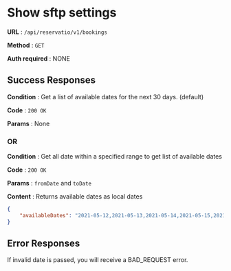 # Show sftp settings

**URL** : `/api/reservatio/v1/bookings`

**Method** : `GET`

**Auth required** : NONE

## Success Responses

**Condition** : Get a list of available dates for the next 30 days. (default)

**Code** : `200 OK`

**Params** : None

### OR

**Condition** : Get all date within a specified range to get list of available dates

**Code** : `200 OK`

**Params** : `fromDate` and `toDate` 

**Content** : Returns available dates as local dates

```json
{
    "availableDates": "2021-05-12,2021-05-13,2021-05-14,2021-05-15,2021-05-16,2021-05-17,2021-05-18,2021-05-19,2021-05-20,2021-05-23,2021-05-24,2021-05-25,2021-05-26"
}
```

## Error Responses

If invalid date is passed, you will receive a BAD_REQUEST error.